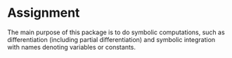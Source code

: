 # Assignment 
The main purpose of this package is to do symbolic computations, such as differentiation (including partial
differentiation) and symbolic integration with names denoting variables or constants.
